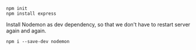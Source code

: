 ```
npm init
npm install express
```

Install Nodemon as dev dependency, so that we don't have to restart server again and again.

```
npm i --save-dev nodemon
```

